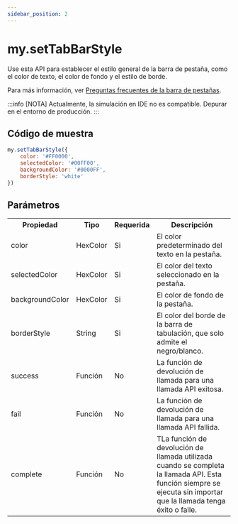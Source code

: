 ```yaml
---
sidebar_position: 2
---
```


# my.setTabBarStyle

Use esta API para establecer el estilo general de la barra de pestaña, como el color de texto, el color de fondo y el estilo de borde.

Para más información, ver [Preguntas frecuentes de la barra de pestañas](/).

:::info [NOTA]
Actualmente, la simulación en IDE no es compatible. Depurar en el entorno de producción.
:::

## Código de muestra

```js
my.setTabBarStyle({
    color: '#FF0000',
    selectedColor: '#00FF00',
    backgroundColor: '#0000FF',
    borderStyle: 'white'
})
```
## Parámetros
<table>
    <tr>
        <th>Propiedad</th>
        <th>Tipo</th>
        <th>Requerida</th>
        <th>Descripción</th>
    </tr>
     <tr>
        <td>color</td>
        <td>HexColor</td>
        <td>Si</td>
        <td>El color predeterminado del texto en la pestaña.</td>
     </tr>
     <tr>
        <td>selectedColor</td>
        <td>HexColor</td>
        <td>Si</td>
        <td>El color del texto seleccionado en la pestaña.</td>
     </tr>
     <tr>
        <td>backgroundColor</td>
        <td>HexColor</td>
        <td>Si</td>
        <td>El color de fondo de la pestaña.</td>
     </tr>
     <tr>
        <td>borderStyle</td>
        <td>String</td>
        <td>Si</td>
        <td>El color del borde de la barra de tabulación, que solo admite el negro/blanco.</td>
     </tr>
     <tr>
        <td>success</td>
        <td>Función</td>
        <td>No</td>
        <td>La función de devolución de llamada para una llamada API exitosa.</td>
     </tr>
     <tr>
        <td>fail</td>
        <td>Función</td>
        <td>No</td>
        <td>La función de devolución de llamada para una llamada API fallida.</td>
     </tr>
     <tr>
        <td>complete</td>
         <td>Función</td>
        <td>No</td>
        <td>TLa función de devolución de llamada utilizada cuando se completa la llamada API. Esta función siempre se ejecuta sin importar que la llamada tenga éxito o falle.</td>
     </tr>
</table>
